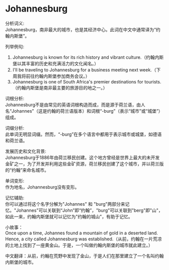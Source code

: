 # Johannesburg

分析词义:  
Johannesburg，南非最大的城市，也是其经济中心。此词在中文中通常译为“约翰内斯堡”。

  

列举例句:

  

1.  Johannesburg is known for its rich history and vibrant culture.（约翰内斯堡以其丰富的历史和充满活力的文化闻名。）
2.  I'll be traveling to Johannesburg for a business meeting next week.（下周我将前往约翰内斯堡参加商务会议。）
3.  Johannesburg is one of South Africa's premier destinations for tourists.（约翰内斯堡是南非最主要的旅游目的地之一。）

  

词根分析:  
Johannesburg不是由常见的英语词根构造而成，而是源于荷兰语，由人名“Johannes”（这是约翰的荷兰语版本）和词根“-burg”（表示“城市”或“城堡”）组成。

  

词缀分析:  
此单词无明显词缀。然而，“-burg”在多个语言中都用于表示城市或城堡，如德语和荷兰语。

  

发展历史和文化背景:  
Johannesburg于1886年由荷兰移民创建。这个地方曾经是世界上最大的未开发金矿之一，为了开发并利用这些金矿资源，荷兰移民创建了这个城市，并以荷兰版的“约翰”来命名城市。

  

单词变形:  
作为地名，Johannesburg没有变形。

  

记忆辅助:  
你可以通过将这个名字分解为"Johannes" 和 "burg"两部分来记忆。"Johannes"可以关联到“John”即“约翰”，"burg"可以关联到"berg"即"山"，如此一来，约翰内斯堡就可以记忆为"约翰的城山"，有助于记忆。

  

小故事：  
Once upon a time, Johannes found a mountain of gold in a deserted land. Hence, a city called Johannesburg was established.（从前，约翰在一片荒凉的土地上找到了一座黄金山。于是，一个叫做约翰内斯堡的城市就此建立。）

  

中文翻译：从前，约翰在荒野中发现了金山，于是人们在那里建立了一个名叫约翰内斯堡的城市。
